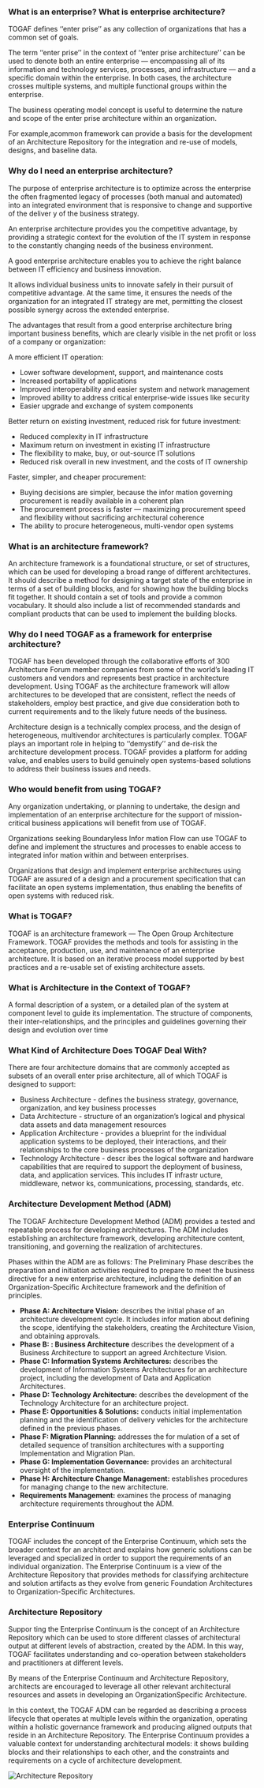 ### What is an enterprise? What is enterprise architecture?
TOGAF defines ‘‘enter prise’’ as any collection of organizations that has a common set of goals.

The term ‘‘enter prise’’ in the context of ‘‘enter prise architecture’’ can be used to denote both an entire enterprise — encompassing all of its information and technology services, processes, and
infrastructure — and a specific domain within the enterprise. In both cases, the architecture crosses multiple systems, and multiple functional groups within the enterprise.

The business operating model concept is useful to determine the nature and scope of the enter prise architecture within an organization. 

 For example,acommon framework can provide a basis for the development of an Architecture Repository for the integration and re-use of models, designs, and baseline data.
 
### Why do I need an enterprise architecture?
The purpose of enterprise architecture is to optimize across the enterprise the often fragmented legacy of processes (both manual and automated) into an integrated environment that is
responsive to change and supportive of the deliver y of the business strategy.

An enterprise architecture provides you the competitive advantage, by providing a strategic context for the evolution of the IT system in response to the constantly changing needs of the business
environment.

A good enterprise architecture enables you to achieve the right balance between IT efficiency and business innovation.

It allows individual business units to innovate safely in their pursuit of competitive advantage. At the same time, it ensures the needs of the organization for an integrated IT strategy are met, permitting the closest possible synergy across the extended
enterprise. 

The advantages that result from a good enterprise architecture bring important business benefits, which are clearly visible in the net profit or loss of a company or organization:

A more efficient IT operation:
* Lower software development, support, and maintenance costs
* Increased portability of applications
* Improved interoperability and easier system and network management
* Improved ability to address critical enterprise-wide issues like security
* Easier upgrade and exchange of system components

Better return on existing investment, reduced risk for future investment:
* Reduced complexity in IT infrastructure
* Maximum return on investment in existing IT infrastructure
* The flexibility to make, buy, or out-source IT solutions
* Reduced risk overall in new investment, and the costs of IT ownership

Faster, simpler, and cheaper procurement:
* Buying decisions are simpler, because the infor mation governing procurement is readily available in a coherent plan
* The procurement process is faster — maximizing procurement speed and flexibility without sacrificing architectural coherence
* The ability to procure heterogeneous, multi-vendor open systems

### What is an architecture framework?
An architecture framework is a foundational structure, or set of structures, which can be used for developing a broad range of different architectures. 
It should describe a method for designing a target state of the enterprise in terms of a set of building blocks, and for showing how the building blocks fit together. 
It should contain a set of tools and provide a common vocabulary.  It should also include a list of recommended standards and compliant products that can be used to implement the building blocks.

### Why do I need TOGAF as a framework for enterprise architecture?
TOGAF has been developed through the collaborative efforts of 300 Architecture Forum member companies from some of the world’s leading IT customers and vendors and represents best
practice in architecture development. Using TOGAF as the architecture framework will allow architectures to be developed that are consistent, reflect the needs of stakeholders, employ best
practice, and give due consideration both to current requirements and to the likely future needs of the business.

Architecture design is a technically complex process, and the design of heterogeneous, multivendor architectures is particularly complex. TOGAF plays an important role in helping to ‘‘demystify’’ and de-risk the architecture development process. TOGAF provides a platform for
adding value, and enables users to build genuinely open systems-based solutions to address their business issues and needs.

### Who would benefit from using TOGAF?
Any organization undertaking, or planning to undertake, the design and implementation of an enterprise architecture for the support of mission-critical business applications will benefit from use of TOGAF.

Organizations seeking Boundaryless Infor mation Flow can use TOGAF to define and implement the structures and processes to enable access to integrated infor mation within and between enterprises.

Organizations that design and implement enterprise architectures using TOGAF are assured of a design and a procurement specification that can facilitate an open systems implementation, thus enabling the benefits of open systems with reduced risk.

### What is TOGAF?
TOGAF is an architecture framework — The Open Group Architecture Framework. TOGAF provides the methods and tools for assisting in the acceptance, production, use, and maintenance of an enterprise architecture. It is based on an iterative process model supported by best practices and a re-usable set of existing architecture assets.

### What is Architecture in the Context of TOGAF?

A formal description of a system, or a detailed plan of the system at component level to guide its implementation.
The structure of components, their inter-relationships, and the principles and guidelines governing their design and evolution over time

### What Kind of Architecture Does TOGAF Deal With?
There are four architecture domains that are commonly accepted as subsets of an overall enter prise architecture, all of which TOGAF is designed to support:

* Business Architecture - defines the business strategy, governance, organization, and key business processes
* Data Architecture -  structure of an organization’s logical and physical data assets and data management resources
* Application Architecture - provides a blueprint for the individual application systems to be deployed, their interactions, and their relationships to the core business processes of the organization
* Technology Architecture - descr ibes the logical software and hardware capabilities that are required to support the deployment of business, data, and application services.
This includes IT infrastr ucture, middleware, networ ks, communications, processing, standards, etc.

### Architecture Development Method (ADM)
The TOGAF Architecture Development Method (ADM) provides a tested and repeatable process for developing architectures. The ADM includes establishing an architecture framework, developing architecture content, transitioning, and governing the realization of architectures.

Phases within the ADM are as follows:
The Preliminary Phase describes the preparation and initiation activities required to prepare to meet the business directive for a new enterprise architecture, including the definition of an Organization-Specific Architecture framework and the definition of principles.

* **Phase A: Architecture Vision:** describes the initial phase of an architecture development cycle. It includes infor mation about defining the scope, identifying the stakeholders, creating the Architecture Vision, and obtaining approvals.
* **Phase B: : Business Architecture** describes the development of a Business Architecture to support an agreed Architecture Vision.
* **Phase C: Information Systems Architectures:** describes the development of Information Systems Architectures for an architecture project, including the development of Data and Application Architectures.
* **Phase D: Technology Architecture:** describes the development of the Technology Architecture for an architecture project.
* **Phase E: Opportunities & Solutions:** conducts initial implementation planning and the identification of delivery vehicles for the architecture defined in the previous phases.
* **Phase F: Migration Planning:** addresses the for mulation of a set of detailed sequence of transition architectures with a supporting Implementation and Migration Plan.
* **Phase G: Implementation Governance:** provides an architectural oversight of the implementation.
* **Phase H:  Architecture Change Management:** establishes procedures for managing change to the new architecture.
* **Requirements Management:** examines the process of managing architecture requirements throughout the ADM.

### Enterprise Continuum
TOGAF includes the concept of the Enterprise Continuum, which sets the broader context for an architect and explains how generic solutions can be leveraged and specialized in order to support the requirements of an individual organization. The Enterprise Continuum is a view of the Architecture Repository that provides methods for classifying architecture and solution artifacts as they evolve from generic Foundation Architectures to Organization-Specific Architectures.

### Architecture Repository
Suppor ting the Enterprise Continuum is the concept of an Architecture Repository which can be used to store different classes of architectural output at different levels of abstraction, created by the ADM. In this way, TOGAF facilitates understanding and co-operation between stakeholders and practitioners at different levels.

By means of the Enterprise Continuum and Architecture Repository, architects are encouraged to leverage all other relevant architectural resources and assets in developing an OrganizationSpecific Architecture.

In this context, the TOGAF ADM can be regarded as describing a process lifecycle that operates at multiple levels within the organization, operating within a holistic governance framework and producing aligned outputs that reside in an Architecture Repository. The Enterprise Continuum provides a valuable context for understanding architectural models: it shows building blocks and their relationships to each other, and the constraints and requirements on a cycle of architecture development.

![Architecture Repository](https://github.com/anji4246/interview-questions/blob/master/Architecture%20Repository.png)













